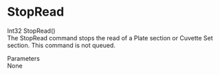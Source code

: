 # StopRead

Int32 StopRead()\
The StopRead command stops the read of a Plate section or Cuvette Set section. This command is not queued.

Parameters\
None
